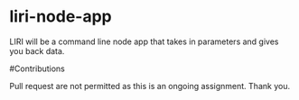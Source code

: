 # liri-node-app

LIRI will be a command line node app that takes in parameters and gives you back data.

#Contributions

Pull request are not permitted as this is an ongoing assignment. Thank you. 
